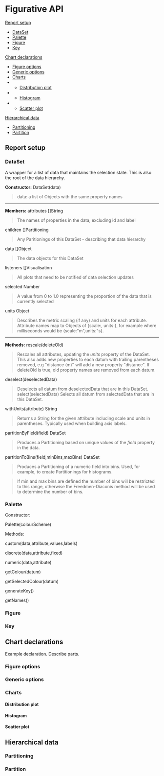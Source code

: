 # Figurative API

[Report setup](Report-setup)
* [DataSet](Dataset)
* [Palette](Palette)
* [Figure](Figure)
* [Key](Key)

[Chart declarations](Chart-declarations)
* [Figure options](Figure)
* [Generic options](Generic-options)
* [Charts](Charts)
* * [Distribution plot](Distribution-plot)
* * [Histogram](Histogram)
* * [Scatter plot](Scatter-plot)

[Hierarchical data](Hierarchical-data)
* [Partitioning](Partitioning)
* [Partition](Partition)

## Report setup

### DataSet
A wrapper for a list of data that maintains the selection state. This is also the root of the data hierarchy.

**Constructor:** DataSet(data)

> data: a list of Objects with the same property names
---
**Members:**
attributes []String

> The names of properties in the data, excluding id and label

children   []Partitioning

>  Any Paritionings of this DataSet - describing that data hierarchy

data       []Object

> The data objects for this DataSet

listeners  []Visualisation

> All plots that need to be notified of data selection updates

selected   Number

> A value from 0 to 1.0 representing the proportion of the data that is currently selected

units      Object

> Describes the metric scaling (if any) and units for each attribute.
> Attribute names map to Objects of {scale:<String>, units:<String>}, for example where milliseconds would be {scale:"m",units:"s}.
  
---
**Methods:**
rescale(deleteOld)

> Rescales all attributes, updating the *units* property of the DataSet. This also adds new properties to each datum with trailing parentheses removed, e.g "distance (m)" will add a new property "distance".
> If deleteOld is true, old property names are removed from each datum.

deselect(deselectedData)

> Deselects all datum from deselectedData that are in this DataSet.
select(selectedData)
> Selects all datum from selectedData that are in this DataSet.

withUnits(attribute) String

> Returns a String for the given attribute including scale and units in parentheses.
> Typically used when building axis labels.

partitionByField(field) DataSet

> Produces a Partitioning based on unique values of the *field* property in the data.

partitionToBins(field,minBins,maxBins) DataSet

> Produces a Partitioning of a numeric field into bins. Used, for example, to create Partitionings for histograms.

> If min and max bins are defined the number of bins will be restricted to this range, otherwise the Freedmen-Diaconis method will be used to determine the number of bins.

### Palette
Constructor:

Palette(colourScheme)

Methods:

custom(data,attribute,values,labels)

discrete(data,attribute,fixed)

numeric(data,attribute)

getColour(datum)

getSelectedColour(datum)

generateKey()

getNames()

### Figure

### Key

## Chart declarations
Example declaration. Describe parts.

### Figure options

### Generic options

### Charts

#### Distribution plot

#### Histogram

#### Scatter plot

## Hierarchical data

### Partitioning

### Partition
